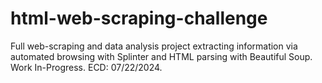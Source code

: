 # html-web-scraping-challenge
Full web-scraping and data analysis project extracting information via automated browsing with Splinter and HTML parsing with Beautiful Soup. Work In-Progress. ECD: 07/22/2024.
